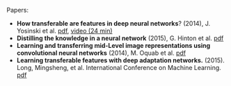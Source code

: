Papers:

* **How transferable are features in deep neural networks**? (2014), J. Yosinski et al. [pdf](http://papers.nips.cc/paper/5347-how-transferable-are-features-in-deep-neural-networks.pdf), [video (24 min)](https://www.youtube.com/watch?v=IuyJRPxtJHU)
*  **Distilling the knowledge in a neural network** (2015), G. Hinton et al. [pdf](https://arxiv.org/pdf/1503.02531.pdf)
* **Learning and transferring mid-Level image representations using convolutional neural networks** (2014), M. Oquab et al. [pdf](https://www.cv-foundation.org/openaccess/content_cvpr_2014/papers/Oquab_Learning_and_Transferring_2014_CVPR_paper.pdf)
*  **Learning transferable features with deep adaptation networks.** (2015). Long, Mingsheng, et al. International Conference on Machine Learning. [pdf](http://proceedings.mlr.press/v37/long15.pdf)
